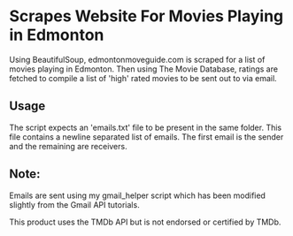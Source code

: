 # Scrapes Website For Movies Playing in Edmonton

Using BeautifulSoup, edmontonmoveguide.com is scraped for a list of movies
playing in Edmonton. Then using The Movie Database, ratings are fetched to compile
a list of 'high' rated movies to be sent out to via email.

## Usage
The script expects an 'emails.txt' file to be present in the same folder.
This file contains a newline separated list of emails. The first email is the
sender and the remaining are receivers.

## Note:
Emails are sent using my gmail_helper script which has been modified slightly
from the Gmail API tutorials.

This product uses the TMDb API but is not endorsed or certified by TMDb.
